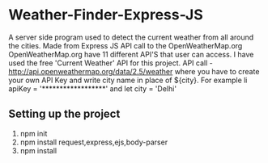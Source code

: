 # Weather-Finder-Express-JS
A server side program used to detect the current weather from all around the cities. Made from Express JS API call to the OpenWeatherMap.org
OpenWeatherMap.org  have 11 different API'S that user can access. I have used the free 'Current Weather' API for this project.
API call - http://api.openweathermap.org/data/2.5/weather where you have to create your own API Key and write city name in place of ${city}. For example li apiKey = '******************' and let city = 'Delhi'

## Setting up the project
<ol>
  <li> npm init </li>
  <li> npm install request,express,ejs,body-parser </li>
  <li> npm install 
